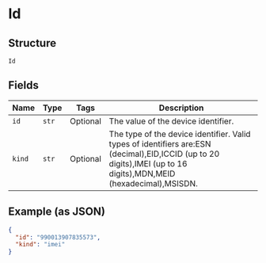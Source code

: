 
# Id

## Structure

`Id`

## Fields

| Name | Type | Tags | Description |
|  --- | --- | --- | --- |
| `id` | `str` | Optional | The value of the device identifier. |
| `kind` | `str` | Optional | The type of the device identifier. Valid types of identifiers are:ESN (decimal),EID,ICCID (up to 20 digits),IMEI (up to 16 digits),MDN,MEID (hexadecimal),MSISDN. |

## Example (as JSON)

```json
{
  "id": "990013907835573",
  "kind": "imei"
}
```

